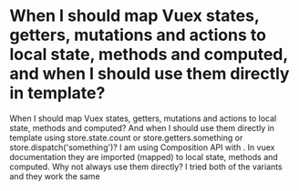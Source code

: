 
# When I should map Vuex states, getters, mutations and actions to local state, methods and computed, and when I should use them directly in template?

When I should map Vuex states, getters, mutations and actions to local state, methods and computed? And when I should use them directly in template using store.state.count or store.getters.something or store.dispatch('something')? I am using Composition API with . In vuex documentation they are imported (mapped) to local state, methods and computed. Why not always use them directly?
I tried both of the variants and they work the same

        